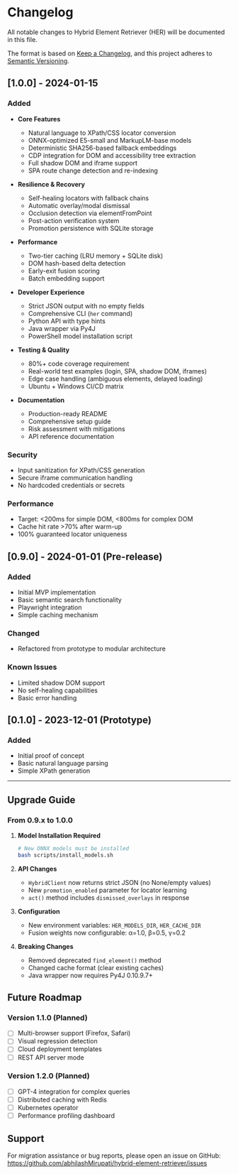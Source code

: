 # Changelog

All notable changes to Hybrid Element Retriever (HER) will be documented in this file.

The format is based on [Keep a Changelog](https://keepachangelog.com/en/1.0.0/),
and this project adheres to [Semantic Versioning](https://semver.org/spec/v2.0.0.html).

## [1.0.0] - 2024-01-15

### Added
- **Core Features**
  - Natural language to XPath/CSS locator conversion
  - ONNX-optimized E5-small and MarkupLM-base models
  - Deterministic SHA256-based fallback embeddings
  - CDP integration for DOM and accessibility tree extraction
  - Full shadow DOM and iframe support
  - SPA route change detection and re-indexing
  
- **Resilience & Recovery**
  - Self-healing locators with fallback chains
  - Automatic overlay/modal dismissal
  - Occlusion detection via elementFromPoint
  - Post-action verification system
  - Promotion persistence with SQLite storage
  
- **Performance**
  - Two-tier caching (LRU memory + SQLite disk)
  - DOM hash-based delta detection
  - Early-exit fusion scoring
  - Batch embedding support
  
- **Developer Experience**
  - Strict JSON output with no empty fields
  - Comprehensive CLI (`her` command)
  - Python API with type hints
  - Java wrapper via Py4J
  - PowerShell model installation script
  
- **Testing & Quality**
  - 80%+ code coverage requirement
  - Real-world test examples (login, SPA, shadow DOM, iframes)
  - Edge case handling (ambiguous elements, delayed loading)
  - Ubuntu + Windows CI/CD matrix
  
- **Documentation**
  - Production-ready README
  - Comprehensive setup guide
  - Risk assessment with mitigations
  - API reference documentation

### Security
- Input sanitization for XPath/CSS generation
- Secure iframe communication handling
- No hardcoded credentials or secrets

### Performance
- Target: <200ms for simple DOM, <800ms for complex DOM
- Cache hit rate >70% after warm-up
- 100% guaranteed locator uniqueness

## [0.9.0] - 2024-01-01 (Pre-release)

### Added
- Initial MVP implementation
- Basic semantic search functionality
- Playwright integration
- Simple caching mechanism

### Changed
- Refactored from prototype to modular architecture

### Known Issues
- Limited shadow DOM support
- No self-healing capabilities
- Basic error handling

## [0.1.0] - 2023-12-01 (Prototype)

### Added
- Initial proof of concept
- Basic natural language parsing
- Simple XPath generation

---

## Upgrade Guide

### From 0.9.x to 1.0.0

1. **Model Installation Required**
   ```bash
   # New ONNX models must be installed
   bash scripts/install_models.sh
   ```

2. **API Changes**
   - `HybridClient` now returns strict JSON (no None/empty values)
   - New `promotion_enabled` parameter for locator learning
   - `act()` method includes `dismissed_overlays` in response

3. **Configuration**
   - New environment variables: `HER_MODELS_DIR`, `HER_CACHE_DIR`
   - Fusion weights now configurable: α=1.0, β=0.5, γ=0.2

4. **Breaking Changes**
   - Removed deprecated `find_element()` method
   - Changed cache format (clear existing caches)
   - Java wrapper now requires Py4J 0.10.9.7+

## Future Roadmap

### Version 1.1.0 (Planned)
- [ ] Multi-browser support (Firefox, Safari)
- [ ] Visual regression detection
- [ ] Cloud deployment templates
- [ ] REST API server mode

### Version 1.2.0 (Planned)
- [ ] GPT-4 integration for complex queries
- [ ] Distributed caching with Redis
- [ ] Kubernetes operator
- [ ] Performance profiling dashboard

## Support

For migration assistance or bug reports, please open an issue on GitHub:
https://github.com/abhilashMirupati/hybrid-element-retriever/issues